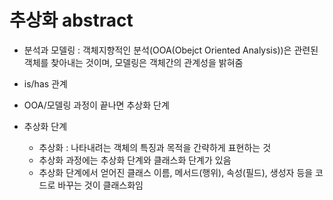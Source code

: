 # 추상화 abstract
- 분석과 모델링 : 객체지향적인 분석(OOA(Obejct Oriented Analysis))은 관련된 객체를 찾아내는 것이며, 모델링은 객체간의 관계성을 밝혀줌
- is/has 관계
- OOA/모델링 과정이 끝나면 추상화 단계

- 추상화 단계 
	- 추상화 : 나타내려는 객체의 특징과 목적을 간략하게 표현하는 것
	- 추상화 과정에는 추상화 단계와 클래스화 단계가 있음
	- 추상화 단계에서 얻어진 클래스 이름, 메서드(행위), 속성(필드), 생성자 등을 코드로 바꾸는 것이 클래스화임
